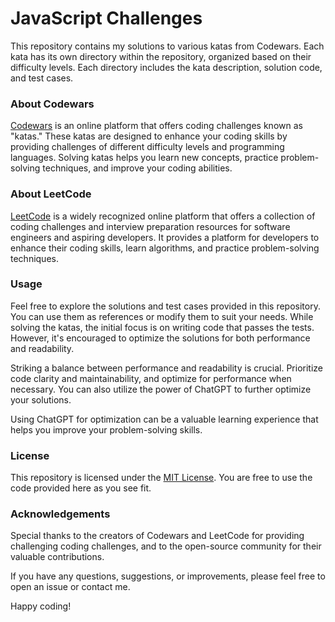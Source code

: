 # JavaScript Challenges

This repository contains my solutions to various katas from Codewars. Each kata has its own directory within the repository, organized based on their difficulty levels. Each directory includes the kata description, solution code, and test cases.

### About Codewars

[Codewars](https://www.codewars.com/) is an online platform that offers coding challenges known as "katas." These katas are designed to enhance your coding skills by providing challenges of different difficulty levels and programming languages. Solving katas helps you learn new concepts, practice problem-solving techniques, and improve your coding abilities.

### About LeetCode

[LeetCode](https://leetcode.com/) is a widely recognized online platform that offers a collection of coding challenges and interview preparation resources for software engineers and aspiring developers. It provides a platform for developers to enhance their coding skills, learn algorithms, and practice problem-solving techniques.

### Usage

Feel free to explore the solutions and test cases provided in this repository. You can use them as references or modify them to suit your needs. While solving the katas, the initial focus is on writing code that passes the tests. However, it's encouraged to optimize the solutions for both performance and readability.

Striking a balance between performance and readability is crucial. Prioritize code clarity and maintainability, and optimize for performance when necessary. You can also utilize the power of ChatGPT to further optimize your solutions.

Using ChatGPT for optimization can be a valuable learning experience that helps you improve your problem-solving skills.

### License

This repository is licensed under the [MIT License](LICENSE). You are free to use the code provided here as you see fit.

### Acknowledgements

Special thanks to the creators of Codewars and LeetCode for providing challenging coding challenges, and to the open-source community for their valuable contributions.

If you have any questions, suggestions, or improvements, please feel free to open an issue or contact me.

Happy coding!
